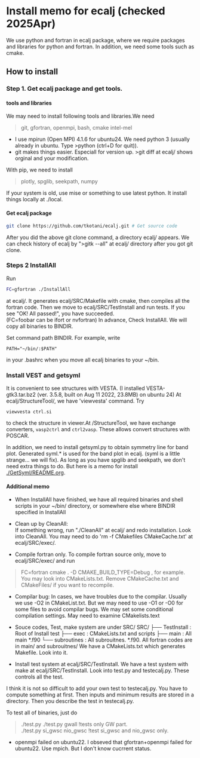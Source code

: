# Install memo for ecalj (checked 2025Apr)

We use python and fortran in ecalj package, where we require packages and libraries for python and fortran.
In addition, we need some tools such as cmake.

## How to install 
### Step 1. Get ecalj package and get tools.
#### tools  and libraries
We may need to install following tools and libraries.We need
> git, gfortran, openmpi, bash, cmake intel-mel

+ I use mpirun (Open MPI) 4.1.6 for ubuntu24.
We need python 3 (usually already in ubuntu. Type \>python (ctrl+D for quit)).
+ git makes things easier. Especiall for version up. >git diff at ecalj/ shows orginal and your modification.

With pip, we need to install
> plotly, spglib, seekpath, numpy

If your system is old, use mise or something to use latest python. It install things locally at ./local.

#### Get ecalj package 
```bash
git clone https://github.com/tkotani/ecalj.git # Get source code  
```
After you did the above git clone command, a directory ecalj/ appears.
We can check history of ecalj by ">gitk --all" at ecalj/ directory after you got git clone.

### Steps 2 InstallAll
Run
```bash
FC=gfortran ./InstallAll
```
at ecalj/. It generates ecalj/SRC/Makefile with cmake, then compiles all the fortran code.
Then we move to  ecalj/SRC/TestInstall and run tests.
If you see "OK! All passed!", you have succeeded.  
(FC=foobar can be ifort or nvfortran)
In advance, Check InstallAll. We will copy all binaries to BINDIR.

Set command path BINDIR. For example, write
```
PATH="~/bin/:$PATH"
```
in your .bashrc when you move all ecalj binaries to your ~/bin.

### Install VEST and getsyml
It is convenient to see structures with VESTA.
(I installed VESTA-gtk3.tar.bz2 (ver. 3.5.8, built on Aug 11 2022, 23.8MB) on ubuntu 24)
At ecalj/StructureTool/, we have 'viewvesta' command. Try 
```
viewvesta ctrl.si
```
to check the structure in viewer.At /StructureTool, we have exchange converters, 
```vasp2ctrl``` and ```ctrl2vasp```. These allows convert structures with POSCAR.

In addition, we need to install getsyml.py to obtain symmetry line for band plot.
Generated syml.* is used for the band plot in ecalj. (syml is a little strange... we will fix).
As long as you have spglib and seekpath, we don't need extra things to do.
But here is a memo for install [./GetSyml/README.org](./GetSyml/README.org).


#### Additional memo
* When InstallAll have finished, we have all required binaries and shell scripts in your ~/bin/ directory, 
or somewhere else where BINDIR specified in InstallAll

* Clean up by CleanAll:  
If something wrong, run "./CleanAll" at ecalj/ and redo installation.
Look into CleanAll. You may need to do 'rm -f CMakefiles CMakeCache.txt' at ecalj/SRC/exec/.

* Compile fortran only.
To compile fortran source only, move to ecalj/SRC/exec/ and run
>FC=fortran cmake . -D CMAKE_BUILD_TYPE=Debug
, for example. You may look into CMakeLists.txt.
Remove CMakeCache.txt and CMakeFiles/ if you want to recompile.

* Compilar bug: In cases, we have troubles due to the compilar.
Usually we use -O2 in CMakeList.txt. 
But we may need to use -O1 or -O0 for some files to avoid compilar bugs.
We may set some conditional compilation settings. May need to examine CMakelists.text

* Souce codes, Test, make system are under SRC/
SRC/ 
├── TestInstall : Root of Install test 
├── exec        : CMakeLists.txt and scripts
├── main        : All main *.f90
└── subroutines : All subrouitnes. *.f90. 
All fortran codes are in main/ and subrouitnes/ 
We have a CMakeLists.txt which generates Makefile. Look into it.

* Install test system at ecalj/SRC/TestInstall.
We have a test system with make at ecalj/SRC/TestInstall. Look into test.py and testecalj.py.
These controls all the test. 

I think it is not so difficult to add your own test to testecalj.py.
You have to compute something at first. Then inputs and minimum results are stored in a directory.
Then you describe the test in testecalj.py.

To test all of binaries, just do
>./test.py
>./test.py gwall  !tests only GW part.  
>./test.py si_gwsc  nio_gwsc !test si_gwsc and nio_gwsc only.

* openmpi failed on ubuntu22.   I obseved that gfortran+openmpi failed for ubuntu22. Use mpich.
  But I don't know cucrrent status.
 
